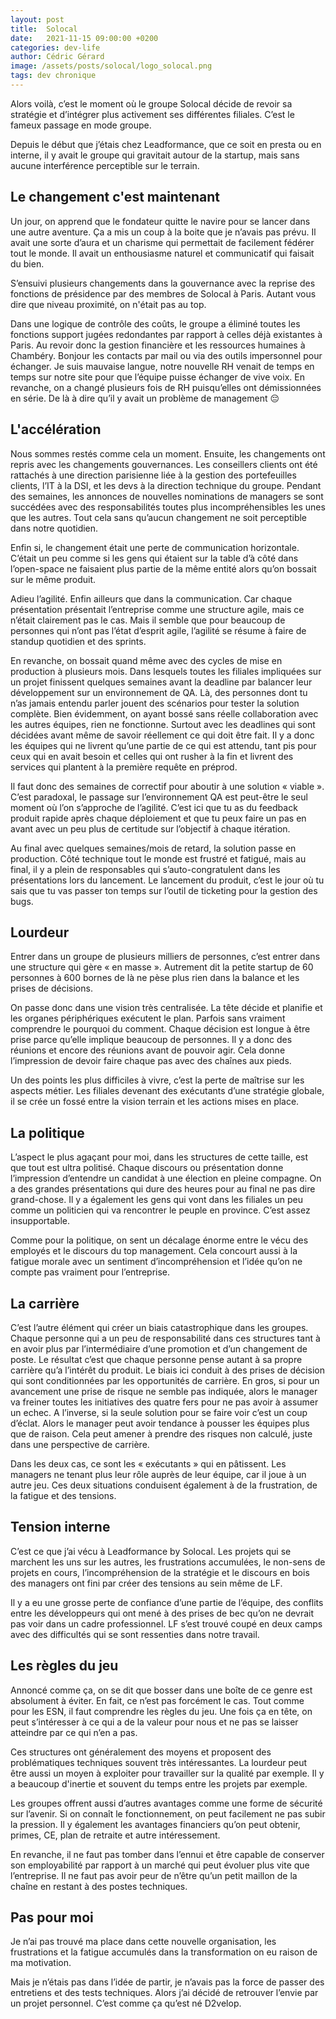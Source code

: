 ```yaml
---
layout: post
title:  Solocal
date:   2021-11-15 09:00:00 +0200
categories: dev-life
author: Cédric Gérard
image: /assets/posts/solocal/logo_solocal.png
tags: dev chronique
---
```


Alors voilà, c’est le moment où le groupe Solocal décide de revoir sa stratégie et d’intégrer plus activement ses différentes filiales. C’est le fameux passage en mode groupe.

Depuis le début que j’étais chez Leadformance, que ce soit en presta ou en interne, il y avait le groupe qui gravitait autour de la startup, mais sans aucune interférence perceptible sur le terrain.

## Le changement c'est maintenant

Un jour, on apprend que le fondateur quitte le navire pour se lancer dans une autre aventure. Ça a mis un coup à la boite que je n’avais pas prévu. Il avait une sorte d’aura et un charisme qui permettait de facilement fédérer tout le monde. Il avait un enthousiasme naturel et communicatif qui faisait du bien.

S’ensuivi plusieurs changements dans la gouvernance avec la reprise des fonctions de présidence par des membres de Solocal à Paris. Autant vous dire que niveau proximité, on n'était pas au top.

Dans une logique de contrôle des coûts, le groupe a éliminé toutes les fonctions support jugées redondantes par rapport à celles déjà existantes à Paris. Au revoir donc la gestion financière et les ressources humaines à Chambéry. Bonjour les contacts par mail ou via des outils impersonnel pour échanger. Je suis mauvaise langue, notre nouvelle RH venait de temps en temps sur notre site pour que l’équipe puisse échanger de vive voix. En revanche, on a changé plusieurs fois de RH puisqu’elles ont démissionnées en série. De là à dire qu’il y avait un problème de management 😔

## L'accélération

Nous sommes restés comme cela un moment. Ensuite, les changements ont repris avec les changements gouvernances. Les conseillers clients ont été rattachés à une direction parisienne liée à la gestion des portefeuilles clients, l’IT à la DSI, et les devs à la direction technique du groupe. Pendant des semaines, les annonces de nouvelles nominations de managers se sont succédées avec des responsabilités toutes plus incompréhensibles les unes que les autres. Tout cela sans qu’aucun changement ne soit perceptible dans notre quotidien.

Enfin si, le changement était une perte de communication horizontale. C’était un peu comme si les gens qui étaient sur la table d’à côté dans l’open-space ne faisaient plus partie de la même entité alors qu’on bossait sur le même produit.

Adieu l’agilité. Enfin ailleurs que dans la communication. Car chaque présentation présentait l’entreprise comme une structure agile, mais ce n’était clairement pas le cas. Mais il semble que pour beaucoup de personnes qui n’ont pas l’état d’esprit agile, l’agilité se résume à faire de standup quotidien et des sprints.

En revanche, on bossait quand même avec des cycles de mise en production à plusieurs mois. Dans lesquels toutes les filiales impliquées sur un projet finissent quelques semaines avant la deadline par balancer leur développement sur un environnement de QA. Là, des personnes dont tu n’as jamais entendu parler jouent des scénarios pour tester la solution complète. Bien évidemment, on ayant bossé sans réelle collaboration avec les autres équipes, rien ne fonctionne. Surtout avec les deadlines qui sont décidées avant même de savoir réellement ce qui doit être fait. Il y a donc les équipes qui ne livrent qu’une partie de ce qui est attendu, tant pis pour ceux qui en avait besoin et celles qui ont rusher à la fin et livrent des services qui plantent à la première requête en préprod.

Il faut donc des semaines de correctif pour aboutir à une solution « viable ». C’est paradoxal, le passage sur l’environnement QA est peut-être le seul moment où l’on s’approche de l’agilité. C’est ici que tu as du feedback produit rapide après chaque déploiement et que tu peux faire un pas en avant avec un peu plus de certitude sur l’objectif à chaque itération.

Au final avec quelques semaines/mois de retard, la solution passe en production. Côté technique tout le monde est frustré et fatigué, mais au final, il y a plein de responsables qui s’auto-congratulent dans les présentations lors du lancement. Le lancement du produit, c’est le jour où tu sais que tu vas passer ton temps sur l’outil de ticketing pour la gestion des bugs.

## Lourdeur

Entrer dans un groupe de plusieurs milliers de personnes, c’est entrer dans une structure qui gère « en masse ». Autrement dit la petite startup de 60 personnes à 600 bornes de là ne pèse plus rien dans la balance et les prises de décisions.

On passe donc dans une vision très centralisée. La tête décide et planifie et les organes périphériques exécutent le plan. Parfois sans vraiment comprendre le pourquoi du comment. Chaque décision est longue à être prise parce qu’elle implique beaucoup de personnes. Il y a donc des réunions et encore des réunions avant de pouvoir agir. Cela donne l’impression de devoir faire chaque pas avec des chaînes aux pieds.

Un des points les plus difficiles à vivre, c’est la perte de maîtrise sur les aspects métier. Les filiales devenant des exécutants d’une stratégie globale, il se crée un fossé entre la vision terrain et les actions mises en place.

## La politique

L’aspect le plus agaçant pour moi, dans les structures de cette taille, est que tout est ultra politisé. Chaque discours ou présentation donne l’impression d’entendre un candidat à une élection en pleine compagne. On a des grandes présentations qui dure des heures pour au final ne pas dire grand-chose. Il y a également les gens qui vont dans les filiales un peu comme un politicien qui va rencontrer le peuple en province. C’est assez insupportable.

Comme pour la politique, on sent un décalage énorme entre le vécu des employés et le discours du top management. Cela concourt aussi à la fatigue morale avec un sentiment d’incompréhension et l’idée qu’on ne compte pas vraiment pour l’entreprise.

## La carrière

C’est l’autre élément qui créer un biais catastrophique dans les groupes. Chaque personne qui a un peu de responsabilité dans ces structures tant à en avoir plus par l’intermédiaire d’une promotion et d’un changement de poste. Le résultat c’est que chaque personne pense autant à sa propre carrière qu’a l’intérêt du produit. Le biais ici conduit à des prises de décision qui sont conditionnées par les opportunités de carrière. En gros, si pour un avancement une prise de risque ne semble pas indiquée, alors le manager va freiner toutes les initiatives  des quatre fers pour ne pas avoir à assumer un echec. A l’inverse, si la seule solution pour se faire voir c’est un coup d’éclat. Alors le manager peut avoir tendance à pousser les équipes plus que de raison. Cela peut amener à prendre des risques non calculé, juste dans une perspective de carrière.

Dans les deux cas, ce sont les « exécutants » qui en pâtissent. Les managers ne tenant plus leur rôle auprès de leur équipe, car il joue à un autre jeu. Ces deux situations conduisent également à de la frustration, de la fatigue et des tensions.

## Tension interne

C’est ce que j’ai vécu à Leadformance by Solocal. Les projets qui se marchent les uns sur les autres, les frustrations accumulées, le non-sens de projets en cours, l’incompréhension de la stratégie et le discours en bois des managers ont fini par créer des tensions au sein même de LF.

Il y a eu une grosse perte de confiance d’une partie de l’équipe, des conflits entre les développeurs qui ont mené à des prises de bec qu’on ne devrait pas voir dans un cadre professionnel. LF s’est trouvé coupé en deux camps avec des difficultés qui se sont ressenties dans notre travail.

## Les règles du jeu

Annoncé comme ça, on se dit que bosser dans une boîte de ce genre est absolument à éviter. En fait, ce n’est pas forcément le cas. Tout comme pour les ESN, il faut comprendre les règles du jeu. Une fois ça en tête, on peut s’intéresser à ce qui a de la valeur pour nous et ne pas se laisser atteindre par ce qui n’en a pas.

Ces structures ont généralement des moyens et proposent des problématiques techniques souvent très intéressantes. La lourdeur peut être aussi un moyen à exploiter pour travailler sur la qualité par exemple. Il y a beaucoup d'inertie et souvent du temps entre les projets par exemple.

Les groupes offrent aussi d’autres avantages comme une forme de sécurité sur l’avenir. Si on connaît le fonctionnement, on peut facilement ne pas subir la pression. Il y également les avantages financiers qu’on peut obtenir, primes, CE, plan de retraite et autre intéressement.

En revanche, il ne faut pas tomber dans l’ennui et être capable de conserver son employabilité par rapport à un marché qui peut évoluer plus vite que l’entreprise. Il ne faut pas avoir peur de n’être qu’un petit maillon de la chaîne en restant à des postes techniques.

## Pas pour moi

Je n’ai pas trouvé ma place dans cette nouvelle organisation, les frustrations et la fatigue accumulés dans la transformation on eu raison de ma motivation.

Mais je n’étais pas dans l’idée de partir, je n’avais pas la force de passer des entretiens et des tests techniques. Alors j’ai décidé de retrouver l’envie par un projet personnel. C’est comme ça qu’est né D2velop.

